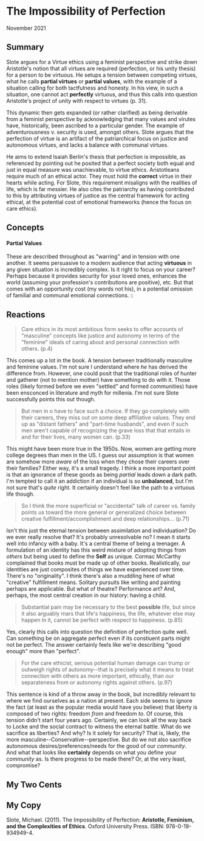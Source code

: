 # __The Impossibility of Perfection__
November 2021

## Summary
Slote argues for a Virtue ethics using a feminist perspective and strike down Aristotle's notion that all virtues are required (perfection, or his unity thesis) for a person to be virtuous. He setups a tension between competing virtues, what he calls __partial virtues__ or __partial values__, with the example of a situation calling for both tactfulness and honesty. In his view, in such a situation, one cannot act **perfectly** virtuous, and thus this calls into question Aristotle's project of unity with respect to virtues (p. 31). 

This dynamic then gets expanded (or rather clarified) as being derivable from a feminist perspective by acknowledging that many values and virutes have, historically, been ascribed to a particular gender. The example of adventurousness v. security is used, amongst others. Slote argues that the perfection of virtue is an artifact of the patriarchical focus on justice and autonomous virtues, and lacks a balance with communal virtues. 

He aims to extend Isaiah Berlin's thesis that perfection is impossible, as referenced by pointing out he posited that a perfect society both equal and just in equal measure was unachievable, to virtue ethics. Aristotleans require much of an ethical actor. They must hold the __correct__ virtue in their hearts while acting. For Slote, this requirement misaligns with the realities of life, which is far messier. He also cites the patriarchy as having contributed to this by attributing virtues of justice as the central framework for acting ethical, at the potential cost of emotional frameworks (hence the focus on care ethics).

## Concepts
#### Partial Values
These are described throughout as "warring" and in tension with one another. It seems persuasive to a modern audience that acting __virtuous__ in any given situation is incredibly complex. Is it right to focus on your career? Perhaps because it provides security for your loved ones, enhances the world (assuming your profession's contributions are positive), etc. But that comes with an opportunity cost (my words not his), in a potential omission of familial and communal emotional connections. 
::
## Reactions
> Care ethics in its most ambitious form seeks to offer accounts of "masculine" concepts like justice and autonomy in terms of the "feminine" ideals of caring about and personal connection with others. (p.4)

This comes up a lot in the book. A tension between traditionally masculine and feminine values. I'm not sure I understand where _he_ has derived the difference from. However, one could posit that the traditional roles of hunter and gatherer (not to mention mother) have something to do with it. Those roles (likely formed before we even "settled" and formed communities) have been ensconced in literature and myth for millenia. I'm not sure Slote successfully points this out though. 

> But men in o have to face such a choice. If they go completely with their careers, they miss out on some deep affiliative values. They end up as "distant fathers" and "part-time husbands", and even if such men aren't capable of recognizing the grave loss that that entails in and for their lives, many women can. (p.33)

This might have been more true in the 1950s. Now, women are getting more college degrees than men in the US. I guess our assumption is that women are somehow more _aware_ of the loss when they chose their careers over their families? Either way, it's a small tragedy. I think a more important point is that an ignorance of these goods as being _partial_ leads down a dark path. I'm tempted to call it an addiction if an individual is so **unbalanced**, but I'm not sure that's _quite_ right. It certainly doesn't feel like the path to a virtuous life though.

> So I think the more superficial or "accidental" talk of career vs. family points us toward the more general or generalized choice between creative fulfillment/accomplishment and deep relationships... (p.71)

Isn't this just the eternal tension between assimilation and individuation? Do we ever really resolve that? It's probably unresolvable no? I mean it starts well into infancy with a baby. It's a central theme of being a teenager. A formulation of an identity has this weird mixture of adopting things from _others_ but being used to define the **Self** as unique. Cormac McCarthy complained that books must be made up of other books. Realistically, our identities are just composites of things we have experienced over time. There's no "originality". I think there's also a muddling here of what "creative" fulfillment means. Solitary pursuits like writing and painting perhaps are applicable. But what of theatre? Performance art? And, perhaps, the most central creation in our history: having a child.  

> Substantial pain may be necessary to the best __possible__ life, but since it also arguably mars that life's happiness, the life, whatever else may happen in it, cannot be perfect with respect to happiness. (p.85)

Yes, clearly this calls into question the definition of perfection quite well. Can something be on aggregate perfect even if its constiuent parts might not be perfect. The answer certainly feels like we're describing "good enough" more than "perfect".

> For the care ethicist, serious potential human damage can trump or outweigh rights of autonomy--that is precisely what it means to treat connection with others as more important, ethically, than our separateness from or autonomy rights against others. (p.97)

This sentence is kind of a throw away in the book, but incredibly relevant to where we find ourselves as a nation at present. Each side seems to ignore the fact (at least as the popular media would have you believe) that liberty is composed of two rights: freedom _from_ and freedom _to_. Of course, this tension didn't start four years ago. Certainly, we can look all the way back to Locke and the social contract to witness the eternal battle. What do we sacrifice as liberties? And why? Is it solely for security? That is, likely, the more masculine--Conservative--perspective. But do we not also sacrifice autonomous desires/preferences/needs for the good of our _community_. And what that looks like __certainly__ depends on what you define your _community_ as. Is there progress to be made there? Or, at the very least, compromise? 

## My Two Cents


## My Copy
Slote, Michael. (2011). The Impossibility of Perfection: __Aristotle, Feminism, and the Complexities of Ethics__. Oxford University Press. ISBN: 978-0-19-934949-4.
